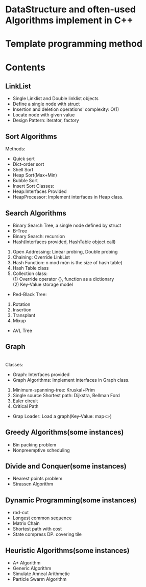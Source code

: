 # DataStructure and often-used Algorithms implement in C++
# Template programming method
# Contents
## LinkList
* Single Linklist and Double linklist objects
* Define a single node with struct
* Insertion and deletion operations' complexity: O(1)
* Locate node with given value
* Design Pattern: iterator, factory
## Sort Algorithms
Methods:<br/>
* Quick sort
* Dict-order sort
* Shell Sort
* Heap Sort(Max+Min)
* Bubble Sort
* Insert Sort
Classes:<br/>
* Heap:Interfaces Provided
* HeapProcessor: Implement interfaces in Heap class. 
## Search Algorithms
* Binary Search Tree, a single node defined by struct
* B-Tree
* Binary Search: recursion
* Hash(Interfaces provided, HashTable object call)<br/>
1. Open Addressing: Linear probing, Double probing<br/>
2. Chaining: Override LinkList<br/>
3. Hash Function: n mod m(m is the size of hash table)<br/>
4. Hash Table class<br/>
5. Collection class:<br/>
(1) Override operator {}, function as a dictionary<br/>
(2) Key-Value storage model<br/>
* Red-Black Tree:<br/>
1. Rotation<br/>
2. Insertion<br/>
3. Transplant<br/>
4. Mixup<br/>
* AVL Tree
## Graph
<br/>Classes:<br/>
* Graph: Interfaces provided
* Graph Algorithms: Implement interfaces in Graph class. <br/>
1. Minimum-spanning-tree: Kruskal+Prim<br/>
2. Single source Shortest path: Dijkstra, Bellman Ford<br/>
3. Euler circuit<br/>
4. Critical Path<br/>
* Grap Loader: Load a graph(Key-Value: map<>)
## Greedy Algorithms(some instances)
* Bin packing problem
* Nonpreemptive scheduling
## Divide and Conquer(some instances)
* Nearest points problem
* Strassen Algorithm
## Dynamic Programming(some instances)
* rod-cut
* Longest common sequence
* Matrix Chain
* Shortest path with cost
* State compress DP: covering tile
## Heuristic Algorithms(some instances)
* A* Algorithm
* Generic Algorithm
* Simulate Anneal Arithmetic
* Particle Swarm Algorithm

